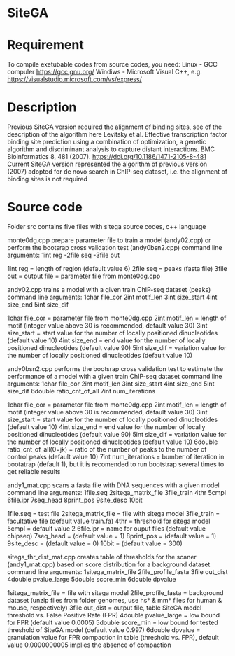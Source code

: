 # SiteGA
# Requirement
To compile exetubable codes from source codes, you need:
Linux - GCC compuler https://gcc.gnu.org/ 
Windiws - Microsoft Visual C++, e.g. https://visualstudio.microsoft.com/vs/express/

# Description
Previous SiteGA version required the alignment of binding sites, see of the description of the algorithm here
Levitsky et al. Effective transcription factor binding site prediction using a combination of optimization, a genetic algorithm and discriminant analysis to capture distant interactions. BMC Bioinformatics 8, 481 (2007). https://doi.org/10.1186/1471-2105-8-481
Current SiteGA version represented the algorithm of previous version (2007) adopted for de novo search in ChIP-seq dataset, i.e. the alignment of binding sites is not required

# Source code
Folder src contains five files with sitega source codes, c++ language

monte0dg.cpp prepare parameter file to train a model (andy02.cpp) or perform the bootsrap cross validation test (andy0bsn2.cpp)
command line arguments:
1int reg -2file seq  -3file out

1int reg = length of region (default value 6)
2file seq = peaks (fasta file) 
3file out = output file = parameter file from monte0dg.cpp

andy02.cpp trains a model with a given train ChIP-seq dataset (peaks)
command line arguments:
1char file_cor 2int motif_len 3int size_start 4int size_end 5int size_dif

1char file_cor = parameter file from monte0dg.cpp
2int motif_len = length of motif (integer value above 30 is recommended, default value 30)
3int size_start = start value for the number of locally positioned dinucleotides (default value 10)
4int size_end = end value for the number of locally positioned dinucleotides (default value 90)
5int size_dif = variation value for the number of locally positioned dinucleotides (default value 10)

andy0bsn2.cpp performs the bootsrap cross validation test to estimate the performance of a model with a given train ChIP-seq dataset
command line arguments:
1char file_cor 2int motif_len 3int size_start 4int size_end 5int size_dif 6double ratio_cnt_of_all 7int num_iterations 

1char file_cor = parameter file from monte0dg.cpp
2int motif_len = length of motif (integer value above 30 is recommended, default value 30)
3int size_start = start value for the number of locally positioned dinucleotides (default value 10)
4int size_end = end value for the number of locally positioned dinucleotides (default value 90)
5int size_dif = variation value for the number of locally positioned dinucleotides (default value 10)
6double ratio_cnt_of_all(0=jk)  = ratio of the number of peaks to the number of control peaks (default value 10)
7int num_iterations = bumber of iteration in bootatrap (default 1), but it is recomended to run bootstrap several times to get reliable results

andy1_mat.cpp scans a fasta file with DNA sequences with a given model
command line arguments:
1file.seq  2sitega_matrix_file 3file_train 4thr 5cmpl 6file.ipr 7seq_head 8print_pos 9site_desc 10bit

1file.seq = test file
2sitega_matrix_file = file with sitega model
3file_train = facultative file (default value train.fa)
4thr = threshold for  sitega model
5cmpl = default value 2 
6file.ipr = name for ouput files (default value chipseq)
7seq_head = (default value = 1)
8print_pos = (default value = 1)
9site_desc = (default value = 0)
10bit = (default value = 300)

sitega_thr_dist_mat.cpp creates table of thresholds for the scaner (andy1_mat.cpp) based on score distribution for a background dataset
command line arguments:
1sitega_matrix_file 2file_profile_fasta 3file out_dist 4double pvalue_large 5double score_min 6double dpvalue

1sitega_matrix_file = file with sitega model
2file_profile_fasta = background dataset (unzip files from folder genomes, use hs* & mm* files for human & mouse, respectively)
3file out_dist = output file, table SiteGA model threshold vs. False Positive Rate (FPR)
4double pvalue_large = low bound for FPR (default value 0.0005)
5double score_min = low bound for tested threshold of SiteGA model (default value 0.997)
6double dpvalue = granulation value for FPR compaction in table (threshold vs. FPR), default value 0.0000000005 implies the absence of compaction

